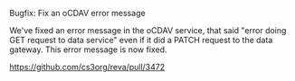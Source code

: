 Bugfix: Fix an oCDAV error message

We've fixed an error message in the oCDAV service, that said "error doing GET request to data service"
even if it did a PATCH request to the data gateway. This error message is now fixed.

https://github.com/cs3org/reva/pull/3472
